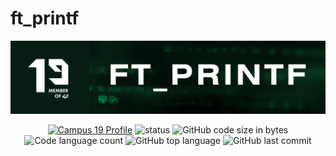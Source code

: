 # ft_printf
![ft_printf header](https://github.com/P-Claus/ft_printf/blob/main/subject/ft_printf_banner.png)

<p align='center'>
	<a href='https://profile.intra.42.fr/users/pclaus' target="_blank"><img alt="Campus 19 Profile" src="https://img.shields.io/badge/Campus%2019%20Profile-071C13" ></a>
<img alt="status" src="https://img.shields.io/badge/status-ongoing-success?color=071C13&style=flat-square"/>
<img alt="GitHub code size in bytes" src="https://img.shields.io/github/languages/code-size/P-Claus/ft_printf?color=071C13" />
	<img alt="Code language count" src="https://img.shields.io/github/languages/count/P-Claus/ft_printf?color=071C13" />
	<img alt="GitHub top language" src="https://img.shields.io/github/languages/top/P-Claus/ft_printf?color=071C13" />
	<img alt="GitHub last commit" src="https://img.shields.io/github/last-commit/P-Claus/ft_printf?color=071C13" />

	
</p>
